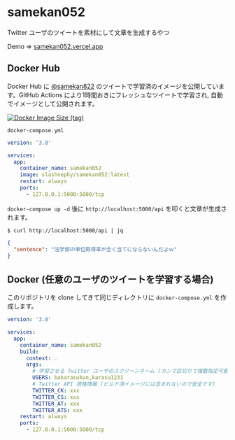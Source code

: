 # samekan052
Twitter ユーザのツイートを素材にして文章を生成するやつ

Demo => [samekan052.vercel.app](https://samekan052.vercel.app/)

## Docker Hub

Docker Hub に [@samekan822](https://twitter.com/samekan822) のツイートで学習済のイメージを公開しています。GitHub Actions により1時間おきにフレッシュなツイートで学習され, 自動でイメージとして公開されます。

[![Docker Image Size (tag)](https://img.shields.io/docker/image-size/slashnephy/samekan052/latest)](https://hub.docker.com/r/slashnephy/samekan052)

`docker-compose.yml`

```yaml
version: '3.8'

services:
  app:
    container_name: samekan052
    image: slashnephy/samekan052:latest
    restart: always
    ports:
      - 127.0.0.1:5000:5000/tcp
```

`docker-compose up -d` 後に `http://localhost:5000/api` を叩くと文章が生成されます。

```shell
$ curl http://localhost:5000/api | jq
```

```json
{
  "sentence": "法学部の単位取得率が全く当てにならないんだよｗ"
}
```

## Docker (任意のユーザのツイートを学習する場合)

このリポジトリを clone してきて同じディレクトリに `docker-compose.yml` を作成します。

```yaml
version: '3.8'

services:
  app:
    container_name: samekan052
    build:
      context: .
      args:
        # 学習させる Twitter ユーザのスクリーンネーム (カンマ区切りで複数指定可能)
        USERS: bakarasukun,karasu1231
        # Twitter API 資格情報 (ビルド済イメージには含まれないので安全です)
        TWITTER_CK: xxx
        TWITTER_CS: xxx
        TWITTER_AT: xxx
        TWITTER_ATS: xxx
    restart: always
    ports:
      - 127.0.0.1:5000:5000/tcp
```
